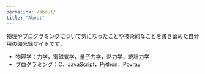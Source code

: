 ```yaml
---
permalink: /about/
title: "About"
---
```


物理やプログラミングについて気になったことや技術的なことを書き留めた自分用の備忘録サイトです．

- 物理学：力学，電磁気学，量子力学，熱力学，統計力学
- プログラミング：C，JavaScript，Python，Povray